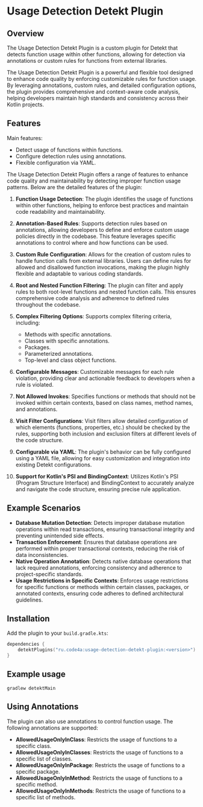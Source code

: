 # Usage Detection Detekt Plugin

## Overview

The Usage Detection Detekt Plugin is a custom plugin for Detekt that detects function usage within other functions, allowing for detection via annotations or custom rules for functions from external libraries.

The Usage Detection Detekt Plugin is a powerful and flexible tool designed to enhance code quality by enforcing customizable rules for function usage. By leveraging annotations, custom rules, and detailed configuration options, the plugin provides comprehensive and context-aware code analysis, helping developers maintain high standards and consistency across their Kotlin projects.

## Features

Main features:

* Detect usage of functions within functions.
* Configure detection rules using annotations.
* Flexible configuration via YAML.

The Usage Detection Detekt Plugin offers a range of features to enhance code quality and maintainability by detecting improper function usage patterns. Below are the detailed features of the plugin:

1) **Function Usage Detection**: The plugin identifies the usage of functions within other functions, helping to enforce best practices and maintain code readability and maintainability.
2) **Annotation-Based Rules**: Supports detection rules based on annotations, allowing developers to define and enforce custom usage policies directly in the codebase. This feature leverages specific annotations to control where and how functions can be used.
3) **Custom Rule Configuration**: Allows for the creation of custom rules to handle function calls from external libraries. Users can define rules for allowed and disallowed function invocations, making the plugin highly flexible and adaptable to various coding standards.
4) **Root and Nested Function Filtering**: The plugin can filter and apply rules to both root-level functions and nested function calls. This ensures comprehensive code analysis and adherence to defined rules throughout the codebase.
5) **Complex Filtering Options**: Supports complex filtering criteria, including:

   * Methods with specific annotations.
   * Classes with specific annotations.
   * Packages.
   * Parameterized annotations.
   * Top-level and class object functions.

6) **Configurable Messages**: Customizable messages for each rule violation, providing clear and actionable feedback to developers when a rule is violated.
7) **Not Allowed Invokes**: Specifies functions or methods that should not be invoked within certain contexts, based on class names, method names, and annotations.
8) **Visit Filter Configurations**: Visit filters allow detailed configuration of which elements (functions, properties, etc.) should be checked by the rules, supporting both inclusion and exclusion filters at different levels of the code structure.
9) **Configurable via YAML**: The plugin's behavior can be fully configured using a YAML file, allowing for easy customization and integration into existing Detekt configurations.
10) **Support for Kotlin's PSI and BindingContext**: Utilizes Kotlin's PSI (Program Structure Interface) and BindingContext to accurately analyze and navigate the code structure, ensuring precise rule application.

## Example Scenarios

* **Database Mutation Detection**: Detects improper database mutation operations within read transactions, ensuring transactional integrity and preventing unintended side effects.
* **Transaction Enforcement**: Ensures that database operations are performed within proper transactional contexts, reducing the risk of data inconsistencies.
* **Native Operation Annotation**: Detects native database operations that lack required annotations, enforcing consistency and adherence to project-specific standards.
* **Usage Restrictions in Specific Contexts**: Enforces usage restrictions for specific functions or methods within certain classes, packages, or annotated contexts, ensuring code adheres to defined architectural guidelines.

## Installation

Add the plugin to your `build.gradle.kts`:

```kotlin
dependencies {
    detektPlugins("ru.code4a:usage-detection-detekt-plugin:<version>")
}
```

## Example usage

```shell
gradlew detektMain
```

## Using Annotations

The plugin can also use annotations to control function usage. The following annotations are supported:

* **AllowedUsageOnlyInClass**: Restricts the usage of functions to a specific class.
* **AllowedUsageOnlyInClasses**: Restricts the usage of functions to a specific list of classes.
* **AllowedUsageOnlyInPackage**: Restricts the usage of functions to a specific package.
* **AllowedUsageOnlyInMethod**: Restricts the usage of functions to a specific method.
* **AllowedUsageOnlyInMethods**: Restricts the usage of functions to a specific list of methods.
